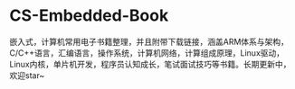 # CS-Embedded-Book
嵌入式，计算机常用电子书籍整理，并且附带下载链接，涵盖ARM体系与架构，C/C++语言，汇编语言，操作系统，计算机网络，计算组成原理，Linux驱动，Linux内核，单片机开发，程序员认知成长，笔试面试技巧等书籍。长期更新中，欢迎star~
